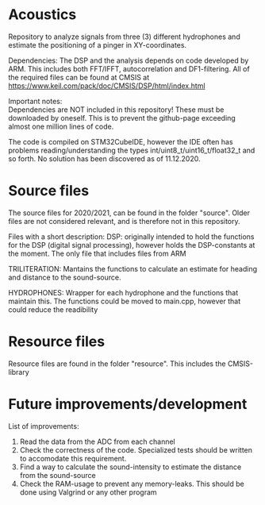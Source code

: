# Acoustics
Repository to analyze signals from three (3) different hydrophones and estimate the positioning of a pinger in XY-coordinates.

Dependencies:
  The DSP and the analysis depends on code developed by ARM. This includes both FFT/IFFT, autocorrelation and DF1-filtering. All of the required files can be found at CMSIS at https://www.keil.com/pack/doc/CMSIS/DSP/html/index.html


Important notes:\
  Dependencies are NOT included in this repository! These must be downloaded by oneself. This is to prevent the github-page exceeding almost one million lines of code.

  The code is compiled on STM32CubeIDE, however the IDE often has problems reading/understanding the types int/uint8_t/uint16_t/float32_t and so forth. No solution has been discovered as of 11.12.2020.
  

# Source files

The source files for 2020/2021, can be found in the folder "source". Older files are not considered relevant, and is therefore not in this repository.

Files with a short description:
  DSP: originally intended to hold the functions for the DSP (digital signal processing), however holds the DSP-constants at the moment. The only file that includes files from ARM

  TRILITERATION: Mantains the functions to calculate an estimate for heading and distance to the sound-source.

  HYDROPHONES: Wrapper for each hydrophone and the functions that maintain this. The functions could be moved to main.cpp, however that could reduce the readibility


# Resource files
Resource files are found in the folder "resource". This includes the CMSIS-library


# Future improvements/development

List of improvements:
  1. Read the data from the ADC from each channel
  2. Check the correctness of the code. Specialized tests should be written to accomodate this requirement.
  3. Find a way to calculate the sound-intensity to estimate the distance from the sound-source
  4. Check the RAM-usage to prevent any memory-leaks. This should be done using Valgrind or any other program
   


